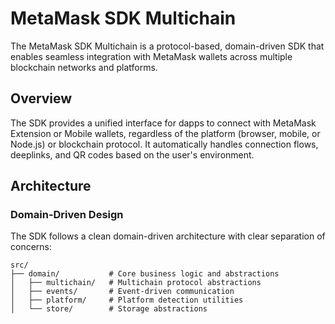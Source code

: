 # MetaMask SDK Multichain

The MetaMask SDK Multichain is a protocol-based, domain-driven SDK that enables seamless integration with MetaMask wallets across multiple blockchain networks and platforms.

## Overview

The SDK provides a unified interface for dapps to connect with MetaMask Extension or Mobile wallets, regardless of the platform (browser, mobile, or Node.js) or blockchain protocol. It automatically handles connection flows, deeplinks, and QR codes based on the user's environment.

## Architecture

### Domain-Driven Design

The SDK follows a clean domain-driven architecture with clear separation of concerns:

```
src/
├── domain/           # Core business logic and abstractions
│   ├── multichain/   # Multichain protocol abstractions
│   ├── events/       # Event-driven communication
│   ├── platform/     # Platform detection utilities
│   └── store/        # Storage abstractions
```
